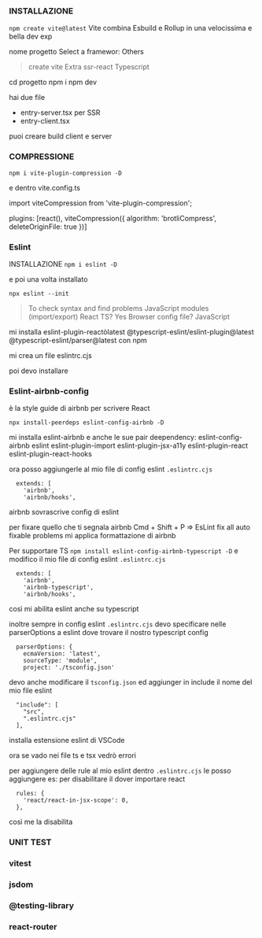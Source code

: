 ### INSTALLAZIONE

`npm create vite@latest`
Vite combina Esbuild e Rollup in una velocissima e bella dev exp


nome progetto
Select a framewor: Others
> create vite Extra
> ssr-react
> Typescript

cd progetto
npm i
npm dev


hai due file
 - entry-server.tsx per SSR
 - entry-client.tsx

puoi creare build client e server


### COMPRESSIONE

`npm i vite-plugin-compression -D`

e dentro vite.config.ts

import viteCompression from 'vite-plugin-compression'; 

plugins: [react(), viteCompression({
    algorithm: 'brotliCompress',
    deleteOriginFile: true
  })]

### Eslint

INSTALLAZIONE
`npm i eslint -D`

e poi una volta installato

`npx eslint --init`
> To check syntax and find problems
> JavaScript modules (import/export)
> React
> TS? Yes
> Browser
> config file? JavaScript

mi installa
eslint-plugin-reactòlatest @typescript-eslint/eslint-plugin@latest @typescript-eslint/parser@latest
con npm

mi crea un file eslintrc.cjs

poi devo installare

### Eslint-airbnb-config
è la style guide di airbnb per scrivere React

`npx install-peerdeps eslint-config-airbnb -D`

mi installa eslint-airbnb e anche le sue pair deependency: eslint-config-airbnb eslint eslint-plugin-import eslint-plugin-jsx-a11y eslint-plugin-react eslint-plugin-react-hooks

ora posso aggiungerle al mio file di config eslint `.eslintrc.cjs`
```
  extends: [
    'airbnb',
    'airbnb/hooks',
```
airbnb sovrascrive config di eslint

per fixare quello che ti segnala airbnb Cmd + Shift + P => EsLint fix all auto fixable problems
mi applica formattazione di airbnb

Per supportare TS
`npm install eslint-config-airbnb-typescript -D`
e modifico il mio file di config eslint `.eslintrc.cjs`
```
  extends: [
    'airbnb',
    'airbnb-typescript',
    'airbnb/hooks',
```
così mi abilita eslint anche su typescript

inoltre sempre in config eslint `.eslintrc.cjs` devo specificare nelle parserOptions a eslint dove trovare
il nostro typescript config
```
  parserOptions: {
    ecmaVersion: 'latest',
    sourceType: 'module',
    project: './tsconfig.json'
```
devo anche modificare il `tsconfig.json` ed aggiunger in include il nome del mio file eslint
```
  "include": [
    "src",
    ".eslintrc.cjs"
  ],
```

installa estensione eslint di VSCode

ora se vado nei file ts e tsx vedrò errori

per aggiungere delle rule al mio eslint dentro `.eslintrc.cjs` le posso aggiungere
es: per disabilitare il dover importare react
```
  rules: {
    'react/react-in-jsx-scope': 0,
  },
```
così me la disabilita

### UNIT TEST 
### vitest
### jsdom

### @testing-library

### react-router


